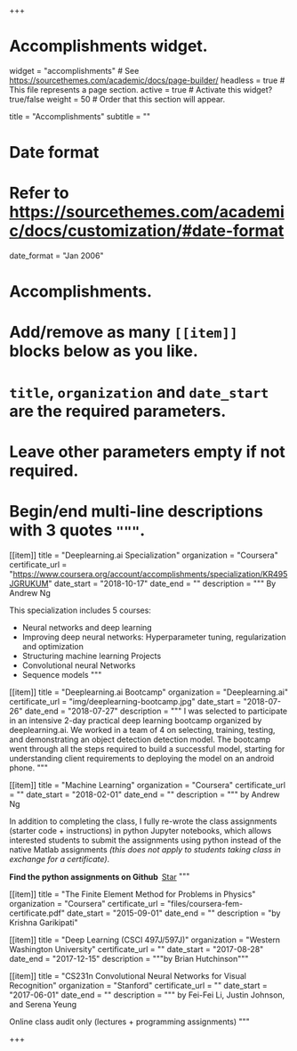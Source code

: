 +++
# Accomplishments widget.
widget = "accomplishments"  # See https://sourcethemes.com/academic/docs/page-builder/
headless = true  # This file represents a page section.
active = true  # Activate this widget? true/false
weight = 50  # Order that this section will appear.

title = "Accomplish&shy;ments"
subtitle = ""

# Date format
#   Refer to https://sourcethemes.com/academic/docs/customization/#date-format
date_format = "Jan 2006"

# Accomplishments.
#   Add/remove as many `[[item]]` blocks below as you like.
#   `title`, `organization` and `date_start` are the required parameters.
#   Leave other parameters empty if not required.
#   Begin/end multi-line descriptions with 3 quotes `"""`.
 
[[item]]
  title = "Deeplearning.ai Specialization"
  organization = "Coursera"
  certificate_url = "https://www.coursera.org/account/accomplishments/specialization/KR495JGRUKUM"
  date_start = "2018-10-17"
  date_end = ""
  description = """
  By Andrew Ng

  This specialization includes 5 courses:

  * Neural networks and deep learning
  * Improving deep neural networks: Hyperparameter tuning, regularization and optimization
  * Structuring machine learning Projects
  * Convolutional neural Networks
  * Sequence models
  """

[[item]]
  title = "Deeplearning.ai Bootcamp"
  organization = "Deeplearning.ai"
  certificate_url = "img/deeplearning-bootcamp.jpg"
  date_start = "2018-07-26"
  date_end = "2018-07-27"
  description = """
  I was selected to participate in an intensive 2-day practical deep learning bootcamp organized by deeplearning.ai. We worked in a team of 4 on selecting, training, testing, and demonstrating an object detection detection model. The bootcamp went through all the steps required to build a successful model, starting for understanding client requirements to deploying the model on an android phone.
  """

[[item]]
  title = "Machine Learning"
  organization = "Coursera"
  certificate_url = ""
  date_start = "2018-02-01"
  date_end = ""
  description = """
  by Andrew Ng

  In addition to completing the class, I fully re-wrote the class assignments (starter code + instructions) in python Jupyter notebooks, which allows interested students to submit the assignments using python instead of the native Matlab assignments <i>(this does not apply to students taking class in exchange for a certificate)</i>.

  <div class="alert alert-success" role="alert" style="display:inline-flex; vertical-align: middle">
  <b>Find the python assignments on Github &nbsp; </b>
  <a class="github-button" href="https://github.com/dibgerge/ml-coursera-python-assignments" data-icon="octicon-star" data-size="large" data-show-count="true" aria-label="Star this on GitHub">Star
  <script async defer src="https://buttons.github.io/buttons.js">  
  </script>
  </a>
  </div>
  """

[[item]]
  title = "The Finite Element Method for Problems in Physics"
  organization = "Coursera"
  certificate_url = "files/coursera-fem-certificate.pdf"
  date_start = "2015-09-01"
  date_end = ""
  description = "by Krishna Garikipati"

[[item]]
  title = "Deep Learning (CSCI 497J/597J)"
  organization = "Western Washington University"
  certificate_url = ""
  date_start = "2017-08-28"
  date_end = "2017-12-15"
  description = """by Brian Hutchinson"""

[[item]]
  title = "CS231n Convolutional Neural Networks for Visual Recognition"
  organization = "Stanford"
  certificate_url = ""
  date_start = "2017-06-01"
  date_end = ""
  description = """
  by Fei-Fei Li, Justin Johnson, and Serena Yeung

  Online class audit only (lectures + programming assignments)
  """

+++
